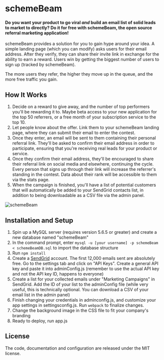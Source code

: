 # schemeBeam

#### Do you want your product to go viral *and* build an email list of solid leads to market to directly? Do it for free with schemeBeam, the open source referral marketing application! 

schemeBeam provides a solution for you to gain hype around your idea. A simple landing page (which you can modify) asks users for their email address. After they verify, they can share their invite link in exchange for the ability to earn a reward. Users win by getting the biggest number of users to sign up (tracked by schemeBeam).

The more users they refer, the higher they move up in the queue, and the more free traffic you gain.


## How It Works

1. Decide on a reward to give away, and the number of top performers you'll be rewarding it to. Maybe beta access to your new application for the top 50 referrers, or a free month of your subscription service to the top 10.
2. Let people know about the offer. Link them to your schemeBeam landing page, where they can submit their email to enter the contest.
3. Once they enter, an email will be sent to them containing their personal referral link. They'll be asked to confirm their email address in order to participate, ensuring that you're receiving real leads for your product or service.
4. Once they confirm their email address, they'll be encouraged to share their referral link on social media and elsewhere, continuing the cycle. Every person that signs up through their link will increase the referrer's standing in the contest. Data about their rank will be accessible to them via the stats page.
5. When the campaign is finished, you'll have a list of potential customers that will automatically be added to your SendGrid contacts list, in addition to being downloadable as a CSV file via the admin panel.


![schemeBeam](http://i.imgur.com/yB3glO2.gif)


## Installation and Setup

1. Spin up a MySQL server (requires version 5.6.5 or greater) and create a new database named "schemeBeam"
2. In the command prompt, enter `mysql -u [your username] -p schemeBeam < schemeBeamDB.sql` to import the database structure
3. Run `npm install`
4. Create a [SendGrid](https://www.sendgrid.com) account. The first 12,000 emails sent are absolutely free. Go to the settings tab and click on "API Keys". Create a general API key and paste it into adminConfig.js (remember to use the actual API key and not the API key ID, happens to everyone)
5. Create a list for your collected emails under "Marketing Campaigns" in SendGrid. Add the ID of your list to the adminConfig file (while very useful, this is technically optional. You can download a CSV of your email list in the admin panel)
6. Finish changing your credentials in adminconfig.js, and customize your app settings in settingsconfig.js. Run `webpack` to finalize changes.
7. Change the background image in the CSS file to fit your company's branding
8. Ready to deploy, run app.js


## License

The code, documentation and configuration are released under
the MIT license.
